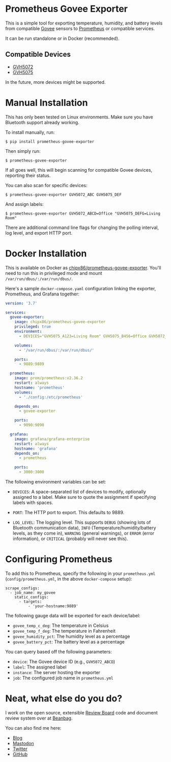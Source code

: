 # Prometheus Govee Exporter

This is a simple tool for exporting temperature, humidity, and battery levels
from compatible [Govee](https://us.govee.com/) sensors to
[Prometheus](https://prometheus.io/) or compatible services.

It can be run standalone or in Docker (recommended).


## Compatible Devices

* [GVH5072](https://www.amazon.com/Bluetooth-Temperature-Thermometer-Hygrometer-Calibration/dp/B07DWMJKP5)
* [GVH5075](https://www.amazon.com/Govee-Thermometer-Hygrometer-Temperature-Notification/dp/B08QDF3ZJ7)

In the future, more devices might be supported.


# Manual Installation

This has only been tested on Linux environments. Make sure you have Bluetooth
support already working.

To install manually, run:

```
$ pip install prometheus-govee-exporter
```

Then simply run:

```
$ prometheus-govee-exporter
```

If all goes well, this will begin scanning for compatible Govee devices, reporting their status.

You can also scan for specific devices:

```
$ prometheus-govee-exporter GVH5072_ABC GVH5075_DEF
```

And assign labels:

```
$ prometheus-govee-exporter GVH5072_ABCD=Office "GVH5075_DEFG=Living Room"
```

There are additional command line flags for changing the polling interval, log level, and export HTTP port.


# Docker Installation

This is available on Docker as [chipx86/prometheus-govee-exporter](https://hub.docker.com/r/chipx86/prometheus-govee-exporter).
You'll need to run this in privileged mode and mount
`/var/run/dbus/:/var/run/dbus/`.

Here's a sample `docker-compose.yaml` configuration linking the exporter,
Prometheus, and Grafana together:

```yaml
version: '3.7'

services:
  govee-exporter:
    image: chipx86/prometheus-govee-exporter
    privileged: true
    environment:
      - DEVICES="GVH5075_A123=Living Room" GVH5075_B456=Office GVH5072_C987=Bedroom GVH5075_D654=Outside

    volumes:
      - '/var/run/dbus/:/var/run/dbus/'

    ports:
      - 9889:9889

  prometheus:
    image: prom/prometheus:v2.36.2
    restart: always
    hostname: 'prometheus'
    volumes:
      - './config:/etc/prometheus'

    depends_on:
      - govee-exporter

    ports:
      - 9090:9090

  grafana:
    image: grafana/grafana-enterprise
    restart: always
    hostname: 'grafana'
    depends_on:
      - prometheus

    ports:
      - 3000:3000
```

The following environment variables can be set:

* `DEVICES`: A space-separated list of devices to modify, optionally assigned to a
  label. Make sure to quote the assignment if specifying labels with spaces.

* `PORT`: The HTTP port to export. This defaults to 9889.

* `LOG_LEVEL`: The logging level. This supports `DEBUG` (showing lots of Bluetooth communication data), `INFO` (Temperature/humidity/battery levels, as they come in), `WARNING` (general warnings), or `ERROR` (error information), or `CRITICAL` (probably will never see this).


# Configuring Prometheus

To add this to Prometheus, specify the following in your `prometheus.yml`
(`config/prometheus.yml`, in the above `docker-compose` setup):

```
scrape_configs:
  - job_name: my_govee
    static_configs:
      - targets:
          - 'your-hostname:9889'
```

The following gauge data will be exported for each device/label:

* `govee_temp_c_deg`: The temperature in Celsius
* `govee_temp_f_deg`: The temperature in Fahrenheit
* `govee_humidity_pct`: The humidity level as a percentage
* `govee_battery_pct`: The battery level as a percentage

You can query based off the following parameters:

* `device`: The Govee device ID (e.g., `GVH5072_ABCD`)
* `label`: The assigned label
* `instance`: The server hosting the exporter
* `job`: The configured job name in `prometheus.yml`


# Neat, what else do you do?

I work on the open source, extensible
[Review Board](https://www.reviewboard.org) code and document review system over at
[Beanbag](https://www.beanbaginc.com).

You can also find me here:

* [Blog](https://blog.chipx86.com)
* [Mastodon](https://mastodon.online/@chipx86)
* [Twitter](https://twitter.com/@chipx86)
* [GitHub](https://github.com/chipx86)
